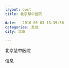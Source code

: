 ```yaml
--- 
layout: post 
title: 北京慧中医院

date:   2016-05-03 13:39:56 
categories: 其他  
city: 北京
  
--- 
```

   
北京慧中医院

信息

